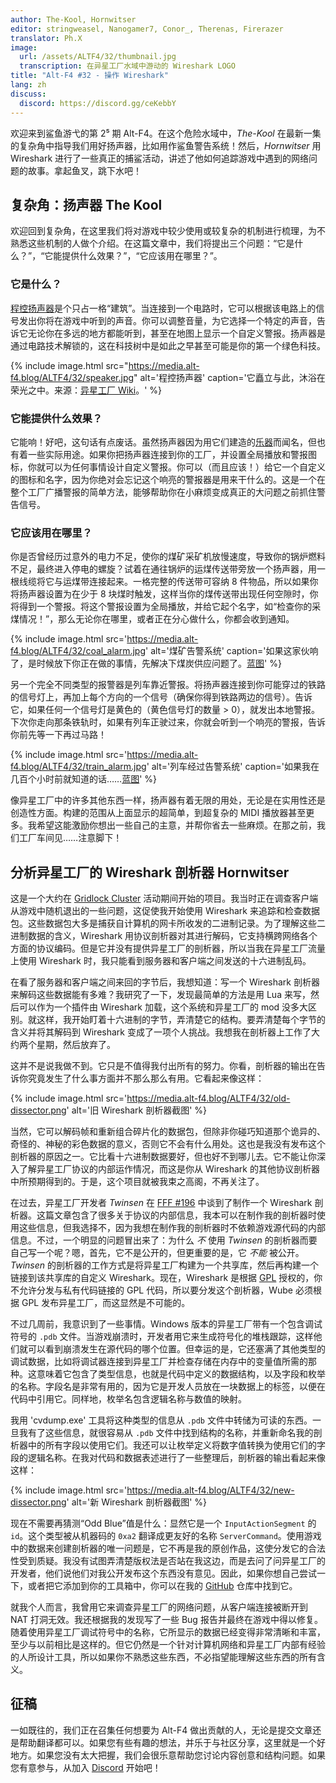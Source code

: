 ```yaml
---
author: The-Kool, Hornwitser
editor: stringweasel, Nanogamer7, Conor_, Therenas, Firerazer
translator: Ph.X
image:
  url: /assets/ALTF4/32/thumbnail.jpg
  transcription: 在异星工厂水域中游动的 Wireshark LOGO
title: "Alt-F4 #32 - 操作 Wireshark"
lang: zh
discuss:
  discord: https://discord.gg/ceKebbY
---
```


欢迎来到鲨鱼游弋的第 2⁵ 期 Alt-F4。在这个危险水域中，*The-Kool* 在最新一集的复杂角中指导我们用好扬声器，比如用作鲨鱼警告系统！然后，*Hornwitser* 用 Wireshark 进行了一些真正的捕鲨活动，讲述了他如何追踪游戏中遇到的网络问题的故事。拿起鱼叉，跳下水吧！

## 复杂角：扬声器 <author>The Kool</author>

欢迎回到复杂角，在这里我们将对游戏中较少使用或较复杂的机制进行梳理，为不熟悉这些机制的人做个介绍。在这篇文章中，我们将提出三个问题：“它是什么？”，“它能提供什么效果？”，“它应该用在哪里？”。

### 它是什么？

[程控扬声器](https://wiki.factorio.com/Programmable_speaker/zh)是个只占一格“建筑”。当连接到一个电路时，它可以根据该电路上的信号发出你将在游戏中听到的声音。你可以调整音量，为它选择一个特定的声音，告诉它无论你在多远的地方都能听到，甚至在地图上显示一个自定义警报。扬声器是通过电路技术解锁的，这在科技树中是如此之早甚至可能是你的第一个绿色科技。

{% include image.html src="https://media.alt-f4.blog/ALTF4/32/speaker.jpg" alt='程控扬声器' caption='它矗立与此，沐浴在荣光之中。来源：<a href="https://wiki.factorio.com/File:Programmable_speaker_entity.png">异星工厂 Wiki</a>。' %}

### 它能提供什么效果？

它能响！好吧，这句话有点废话。虽然扬声器因为用它们建造的[乐器](https://miditorio.com/)而闻名，但也有着一些实际用途。如果你把扬声器连接到你的工厂，并设置全局播放和警报图标，你就可以为任何事情设计自定义警报。你可以（而且应该！）给它一个自定义的图标和名字，因为你绝对会忘记这个响亮的警报器是用来干什么的。这是一个在整个工厂广播警报的简单方法，能够帮助你在小麻烦变成真正的大问题之前抓住警告信号。

### 它应该用在哪里？

你是否曾经历过意外的电力不足，使你的煤矿采矿机放慢速度，导致你的锅炉燃料不足，最终进入停电的螺旋？试着在通往锅炉的运煤传送带旁放一个扬声器，用一根线缆将它与运煤带连接起来。一格完整的传送带可容纳 8 件物品，所以如果你将扬声器设置为在少于 8 块煤时触发，这样当你的煤传送带出现任何空隙时，你将得到一个警报。将这个警报设置为全局播放，并给它起个名字，如“检查你的采煤情况！”，那么无论你在哪里，或者正在分心做什么，你都会收到通知。

{% include image.html src='https://media.alt-f4.blog/ALTF4/32/coal_alarm.jpg' alt='煤矿告警系统' caption='如果这家伙响了，是时候放下你正在做的事情，先解决下煤炭供应问题了。<a href="https://media.alt-f4.blog/ALTF4/32/coal_alarm_bp.txt">蓝图</a>' %}

另一个完全不同类型的报警器是列车靠近警报。将扬声器连接到你可能穿过的铁路的信号灯上，再加上每个方向的一个信号（确保你得到铁路两边的信号）。告诉它，如果任何一个信号灯是黄色的（黄色信号灯的数量 > 0），就发出本地警报。下次你走向那条铁轨时，如果有列车正驶过来，你就会听到一个响亮的警报，告诉你前先等一下再过马路！

{% include image.html src='https://media.alt-f4.blog/ALTF4/32/train_alarm.jpg' alt='列车经过告警系统' caption='如果我在几百个小时前就知道的话……<a href="https://media.alt-f4.blog/ALTF4/32/train_alarm_bp.txt">蓝图</a>' %}

像异星工厂中的许多其他东西一样，扬声器有着无限的用处，无论是在实用性还是创造性方面。构建的范围从上面显示的超简单，到超复杂的 MIDI 播放器甚至更多。我希望这能激励你想出一些自己的主意，并帮你省去一些麻烦。在那之前，我们工厂车间见……注意脚下！

## 分析异星工厂的 Wireshark 剖析器 <author>Hornwitser</author>

这是一个大约在 [Gridlock Cluster](https://www.reddit.com/r/factorio/comments/c98wui/the_gridlock_cluster_a_clusterio_based_event/) 活动期间开始的项目。我当时正在调查客户端从游戏中随机退出的一些问题，这促使我开始使用 Wireshark 来追踪和检查数据包。这些数据包大多是捕获自计算机的网卡所收发的二进制记录。为了理解这些二进制数据的含义，Wireshark 用协议剖析器对其进行解码，它支持横跨网络各个方面的协议编码。但是它并没有提供异星工厂的剖析器，所以当我在异星工厂流量上使用 Wireshark 时，我只能看到服务器和客户端之间发送的十六进制乱码。

在看了服务器和客户端之间来回的字节后，我想知道：写一个 Wireshark 剖析器来解码这些数据能有多难？我研究了一下，发现最简单的方法是用 Lua 来写，然后可以作为一个插件由 Wireshark 加载，这个系统和异星工厂的 mod 没多大区别。就这样，我开始盯着十六进制的字节，弄清楚它的结构。要弄清楚每个字节的含义并将其解码到 Wireshark 变成了一项个人挑战。我想我在剖析器上工作了大约两个星期，然后放弃了。

这并不是说我做不到。它只是不值得我付出所有的努力。你看，剖析器的输出在告诉你究竟发生了什么事方面并不那么那么有用。它看起来像这样：

{% include image.html src='https://media.alt-f4.blog/ALTF4/32/old-dissector.png' alt='旧 Wireshark 剖析器截图' %}

当然，它可以解码帧和重新组合碎片化的数据包，但除非你碰巧知道那个诡异的、奇怪的、神秘的彩色数据的意义，否则它不会有什么用处。这也是我没有发布这个剖析器的原因之一。它比看十六进制数据要好，但也好不到哪儿去。它不能让你深入了解异星工厂协议的内部运作情况，而这是你从 Wireshark 的其他协议剖析器中所预期得到的。于是，这个项目就被我束之高阁，不再关注了。

在过去，异星工厂开发者 _Twinsen_ 在 [FFF #196](https://factorio.com/blog/post/fff-196) 中谈到了制作一个 Wireshark 剖析器。这篇文章包含了很多关于协议的内部信息，我本可以在制作我的剖析器时使用这些信息，但我选择不，因为我想在制作我的剖析器时不依赖游戏源代码的内部信息。不过，一个明显的问题冒出来了：为什么 _不_ 使用 _Twinsen_ 的剖析器而要自己写一个呢？嗯，首先，它不是公开的，但更重要的是，它 _不能_ 被公开。_Twinsen_ 的剖析器的工作方式是将异星工厂构建为一个共享库，然后再构建一个链接到该共享库的自定义 Wireshark。现在，Wireshark 是根据 [GPL](https://zh.wikipedia.org/wiki/GNU%E9%80%9A%E7%94%A8%E5%85%AC%E5%85%B1%E8%AE%B8%E5%8F%AF%E8%AF%81) 授权的，你不允许分发与私有代码链接的 GPL 代码，所以要分发这个剖析器，Wube 必须根据 GPL 发布异星工厂，而这显然是不可能的。

不过几周前，我意识到了一些事情。Windows 版本的异星工厂带有一个包含调试符号的 `.pdb` 文件。当游戏崩溃时，开发者用它来生成符号化的堆栈跟踪，这样他们就可以看到崩溃发生在源代码的哪个位置。但幸运的是，它还塞满了其他类型的调试数据，比如将调试器连接到异星工厂并检查存储在内存中的变量值所需的那种。这意味着它包含了类型信息，也就是代码中定义的数据结构，以及字段和枚举的名称。字段名是非常有用的，因为它是开发人员放在一块数据上的标签，以便在代码中引用它。同样地，枚举名包含逻辑名称与数值的映射。

我用 'cvdump.exe' 工具将这种类型的信息从 `.pdb` 文件中转储为可读的东西。一旦我有了这些信息，就很容易从 `.pdb` 文件中找到结构的名称，并重新命名我的剖析器中的所有字段以使用它们。我还可以让枚举定义将数字值转换为使用它们的字段的逻辑名称。在我对代码和数据表述进行了一些整理后，剖析器的输出看起来像这样：

{% include image.html src='https://media.alt-f4.blog/ALTF4/32/new-dissector.png' alt='新 Wireshark 剖析器截图' %}

现在不需要再猜测“Odd Blue”值是什么：显然它是一个 `InputActionSegment` 的 `id`。这个类型被从机器码的 `0xa2` 翻译成更友好的名称 `ServerCommand`。使用游戏中的数据来创建剖析器的唯一问题是，它不再是我的原创作品，这使分发它的合法性受到质疑。我没有试图弄清楚版权法是否站在我这边，而是去问了问异星工厂的开发者，他们说他们对我公开发布这个东西没有意见。因此，如果你想自己尝试一下，或者把它添加到你的工具箱中，你可以在我的 [GitHub](https://github.com/Hornwitser/factorio_dissector) 仓库中找到它。

就我个人而言，我曾用它来调查异星工厂的网络问题，从客户端连接被断开到 NAT 打洞无效。我还根据我的发现写了一些 Bug 报告并最终在游戏中得以修复。随着使用异星工厂调试符号中的名称，它所显示的数据已经变得非常清晰和丰富，至少与以前相比是这样的。但它仍然是一个针对计算机网络和异星工厂内部有经验的人所设计工具，所以如果你不熟悉这些东西，不必指望能理解这些东西的所有含义。

## 征稿

一如既往的，我们正在召集任何想要为 Alt-F4 做出贡献的人，无论是提交文章还是帮助翻译都可以。如果您有些有趣的想法，并乐于与社区分享，这里就是一个好地方。如果您没有太大把握，我们会很乐意帮助您讨论内容创意和结构问题。如果您有意参与，从加入 [Discord](https://discord.gg/nxnCFkb) 开始吧！
